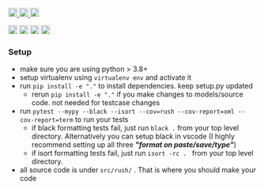 <p>
    <a href="https://github.com/RedCarpetUp/rush/actions">
        <img src="https://github.com/RedCarpetUp/rush/workflows/Tests/badge.svg" alt="Test Status" height="18">
    </a>
    <a href="https://github.com/RedCarpetUp/rush/actions">
        <img src="https://github.com/RedCarpetUp/rush/workflows/pre-commit%20hooks/badge.svg" alt="Pre-commit Status" height="18">
    </a>
    <a href="https://codecov.io/gh/RedCarpetUp/rush"><img src="https://codecov.io/gh/RedCarpetUp/rush/branch/master/graph/badge.svg" height="18"></a>
</p>
<p>
    <a href="https://www.python.org/downloads/"><img src="https://img.shields.io/badge/python-3.8+-blue.svg" alt="Python version" height="18"></a>
    <a href="https://github.com/RedCarpetUp/rush/blob/master/LICENSE"><img src="https://img.shields.io/pypi/l/markdown-subtemplate.svg" alt="License" height="18"></a>
    <a href="https://badge.fury.io/py/alembic_utils"><img src="https://badge.fury.io/py/alembic_utils.svg" alt="PyPI version" height="18"></a>
    <a href="https://github.com/psf/black">
        <img src="https://img.shields.io/badge/code%20style-black-000000.svg" alt="Codestyle Black" height="18">
    </a>
</p>



### Setup
- make sure you are using python > 3.8+
- setup virtualenv using `virtualenv env` and activate it
- run `pip install -e "."` to install dependencies. keep setup.py updated
  - rerun `pip install -e "."` if you make changes to models/source code. not needed for testcase changes
- run `pytest --mypy --black --isort --cov=rush --cov-report=xml --cov-report=term` to run your tests
  - if black formatting tests fail, just run `black .` from your top level directory. Alternatively you can setup black in vscode (I highly recommend setting up all three ***"format on paste/save/type"***)
  - if isort formatting tests fail, just run `isort -rc . ` from your top level directory.
- all source code is under `src/rush/` . That is where you should make your code
